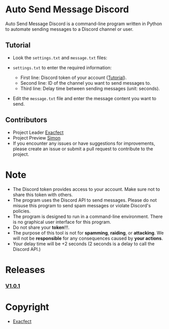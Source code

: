 # Auto Send Message Discord

Auto Send Message Discord is a command-line program written in Python to automate sending messages to a Discord channel or user.

## Tutorial
 * Look the `settings.txt` and `message.txt` files:
  - `settings.txt` to enter the required information:
    - First line: Discord token of your account ([Tutorial](https://github.com/exacfect/ATSM_Discord/blob/639c120aab20fcd1aa002040eb8c1efd2b52c5e8/Assets/tutorial.png)).
    - Second line: ID of the channel you want to send messages to.
    - Third line: Delay time between sending messages (unit: seconds).

- Edit the `message.txt` file and enter the message content you want to send.

## Contributors
* Project Leader [Exacfect](https://github.com/exacfect)
* Project Preview [Simon](https://github.com/Simondepchai)
* If you encounter any issues or have suggestions for improvements, please create an issue or submit a pull request to contribute to the project.
# Note
- The Discord token provides access to your account. Make sure not to share this token with others.
- The program uses the Discord API to send messages. Please do not misuse this program to send spam messages or violate Discord's policies.
- The program is designed to run in a command-line environment. There is no graphical user interface for this program.
- Do not share your **token**!!!.
- The purpose of this tool is not for **spamming**, **raiding**, or **attacking**. We will not be **responsible** for any consequences caused by **your actions**.
- Your delay time will be +2 seconds (2 seconds is a delay to call the Discord API.)
# Releases

### [V1.0.1](https://raw.githubusercontent.com/exacfect/ATSM_Discord/main/Assets/ATSM.exe)

# Copyright
* [Exacfect](https://github.com/exacfect)

